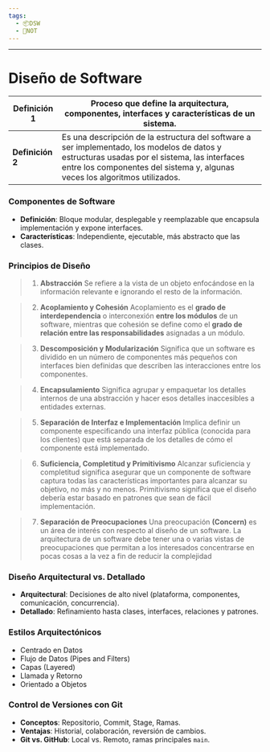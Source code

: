 ```yaml
---
tags:
  - 📦DSW
  - 📝NOT
---
```

---
# Diseño de Software

| **Definición 1** | Proceso que define la arquitectura, componentes, interfaces y características de un sistema.                                                                                                                                |
| ---------------- | --------------------------------------------------------------------------------------------------------------------------------------------------------------------------------------------------------------------------- |
| **Definición 2** | Es una descripción de la estructura del software a ser implementado, los modelos de datos y estructuras usadas por el sistema, las interfaces entre los componentes del sistema y, algunas veces los algoritmos utilizados. |
### Componentes de Software
- **Definición**: Bloque modular, desplegable y reemplazable que encapsula implementación y expone interfaces.
- **Características**: Independiente, ejecutable, más abstracto que las clases.

### Principios de Diseño

> 1. **Abstracción**
> Se refiere a la vista de un objeto enfocándose en la información relevante e ignorando el resto de la información.

> 2. **Acoplamiento y Cohesión**
> Acoplamiento es el **grado de interdependencia** o interconexión **entre los módulos** de un software, mientras que cohesión se define como el **grado de relación entre las responsabilidades** asignadas a un módulo.

> 3. **Descomposición y Modularización**
> Significa que un software es dividido en un número de componentes más pequeños con interfaces bien definidas que describen las interacciones entre los componentes.

> 4. **Encapsulamiento**
> Significa agrupar y empaquetar los detalles internos de una abstracción y hacer esos detalles inaccesibles a entidades externas.

> 5. **Separación de Interfaz e Implementación**
> Implica definir un componente especificando una interfaz pública (conocida para los clientes) que está separada de los detalles de cómo el componente está implementado.

> 6. **Suficiencia, Completitud y Primitivismo**
> Alcanzar suficiencia y completitud significa asegurar que un componente de software captura todas las características importantes para alcanzar su objetivo, no más y no menos. Primitivismo significa que el diseño debería estar basado en patrones que sean de fácil implementación.

> 7. **Separación de Preocupaciones**
> Una preocupación **(Concern)** es un área de interés con respecto al diseño de un software. La arquitectura de un software debe tener una o varias vistas de preocupaciones que permitan a los interesados concentrarse en pocas cosas a la vez a fin de reducir la complejidad
### Diseño Arquitectural vs. Detallado
- **Arquitectural**: Decisiones de alto nivel (plataforma, componentes, comunicación, concurrencia).
- **Detallado**: Refinamiento hasta clases, interfaces, relaciones y patrones.
### Estilos Arquitectónicos
- Centrado en Datos
- Flujo de Datos (Pipes and Filters)
- Capas (Layered)
- Llamada y Retorno
- Orientado a Objetos
### Control de Versiones con Git
- **Conceptos**: Repositorio, Commit, Stage, Ramas.
- **Ventajas**: Historial, colaboración, reversión de cambios.
- **Git vs. GitHub**: Local vs. Remoto, ramas principales `main`.